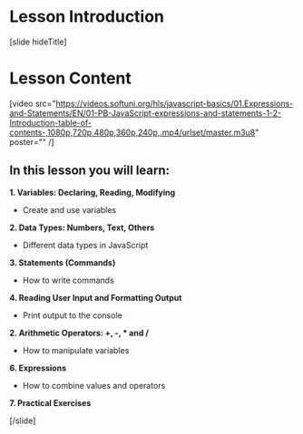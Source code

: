 # Lesson Introduction

[slide hideTitle]

# Lesson Content

[video src="https://videos.softuni.org/hls/javascript-basics/01.Expressions-and-Statements/EN/01-PB-JavaScript-expressions-and-statements-1-2-Introduction-table-of-contents-,1080p,720p,480p,360p,240p,.mp4/urlset/master.m3u8" poster="" /]

## In this lesson you will learn:

**1. Variables: Declaring, Reading, Modifying**

- Create and use variables

**2. Data Types: Numbers, Text, Others**

- Different data types in JavaScript

**3. Statements (Commands)**

- How to write commands

**4. Reading User Input and Formatting Output**

- Print output to the console

**2. Arithmetic Operators: +, -, * and /**

- How to manipulate variables

**6. Expressions**

- How to combine values and operators

**7. Practical Exercises**

[/slide]
